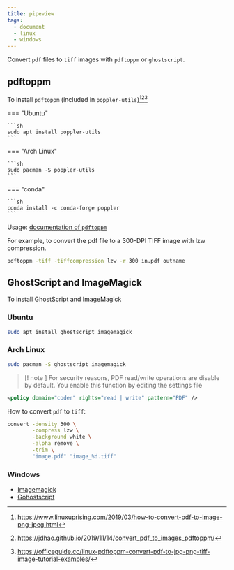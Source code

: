 ```yaml
---
title: pipeview
tags:
  - document
  - linux
  - windows
---
```

Convert `pdf` files to `tiff` images with `pdftoppm` or `ghostscript`.

## pdftoppm

[^2]: https://www.linuxuprising.com/2019/03/how-to-convert-pdf-to-image-png-jpeg.html
[^3]: https://jdhao.github.io/2019/11/14/convert_pdf_to_images_pdftoppm/
[^4]: https://officeguide.cc/linux-pdftoppm-convert-pdf-to-jpg-png-tiff-image-tutorial-examples/

To install `pdftoppm` (included in `poppler-utils`)[^2][^3][^4]

=== "Ubuntu"

    ```sh
    sudo apt install poppler-utils
    ```

=== "Arch Linux"

    ```sh
    sudo pacman -S poppler-utils
    ```

=== "conda"

    ```sh
    conda install -c conda-forge poppler
    ```

Usage: [documentation of `pdftoppm`](https://www.mankier.com/1/pdftoppm)

For example, to convert the pdf file to a 300-DPI TIFF image with lzw compression.

```sh
pdftoppm -tiff -tiffcompression lzw -r 300 in.pdf outname
```
## GhostScript and ImageMagick

To install GhostScript and ImageMagick
### Ubuntu

```sh
sudo apt install ghostscript imagemagick
```

### Arch Linux

```sh
sudo pacman -S ghostscript imagemagick
```


> [! note ]
> For security reasons, PDF read/write operations are disable by default. You enable this function by editing the settings file
   
```xml title="/etc/ImageMagick-7/policy.xml"
<policy domain="coder" rights="read | write" pattern="PDF" />
```

How to convert `pdf` to `tiff`:

```sh
convert -density 300 \
        -compress lzw \
        -background white \
        -alpha remove \
        -trim \
        "image.pdf" "image_%d.tiff"
```

### Windows

- [Imagemagick](https://imagemagick.org/script/download.php)
- [Gohostscript](https://ghostscript.com/releases/gsdnld.html)
